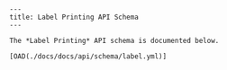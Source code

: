 
    ---
    title: Label Printing API Schema
    ---

    The *Label Printing* API schema is documented below.

    [OAD(./docs/docs/api/schema/label.yml)]
